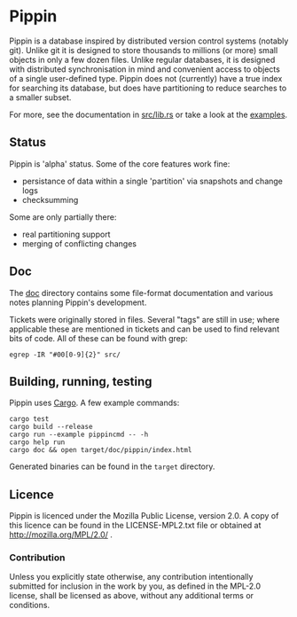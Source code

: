 Pippin
====

Pippin is a database inspired by distributed version control systems (notably
git). Unlike git it is designed to store thousands to millions (or more) small
objects in only a few dozen files. Unlike regular databases, it is designed
with distributed synchronisation in mind and convenient access to objects of a
single user-defined type. Pippin does not (currently) have a true index for
searching its database, but does have partitioning to reduce searches to a
smaller subset.

For more, see the documentation in [src/lib.rs](src/lib.rs) or take a look at the [examples](examples/).


Status
----------

Pippin is 'alpha' status. Some of the core features work fine:

*   persistance of data within a single 'partition' via snapshots and change logs
*   checksumming

Some are only partially there:

*   real partitioning support
*   merging of conflicting changes


Doc
----

The [doc](doc/) directory contains some file-format documentation and various notes
planning Pippin's development.

Tickets were originally stored in files. Several "tags" are still in use; where
applicable these are mentioned in tickets and can be used to find relevant bits
of code. All of these can be found with grep:

    egrep -IR "#00[0-9]{2}" src/


Building, running, testing
-------------------------

Pippin uses [Cargo](http://crates.io/). A few example commands:

    cargo test
    cargo build --release
    cargo run --example pippincmd -- -h
    cargo help run
    cargo doc && open target/doc/pippin/index.html

Generated binaries can be found in the `target` directory.


## Licence

Pippin is licenced under the Mozilla Public License, version 2.0.
A copy of this licence can be found in the LICENSE-MPL2.txt file
or obtained at http://mozilla.org/MPL/2.0/ .

### Contribution

Unless you explicitly state otherwise, any contribution intentionally submitted
for inclusion in the work by you, as defined in the MPL-2.0 license, shall be
licensed as above, without any additional terms or conditions. 
